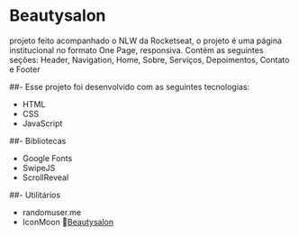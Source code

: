 # Beautysalon
 projeto feito acompanhado o NLW da Rocketseat, o projeto é uma página institucional no formato One Page, responsiva. Contém as seguintes seções: Header, Navigation, Home, Sobre, Serviços, Depoimentos, Contato e Footer
 
##- Esse projeto foi desenvolvido com as seguintes tecnologias:
* HTML
* CSS
* JavaScript

##- Bibliotecas
* Google Fonts
* SwipeJS
* ScrollReveal

##- Utilitários
* randomuser.me
* IconMoon
📎[Beautysalon](https://oguilhermeviana.github.io/Beautysalon/)
